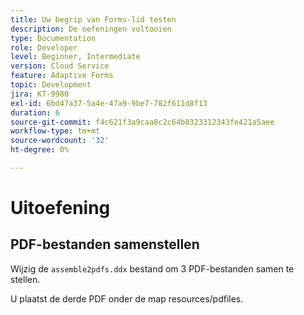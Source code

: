 ```yaml
---
title: Uw begrip van Forms-lid testen
description: De oefeningen voltooien
type: Documentation
role: Developer
level: Beginner, Intermediate
version: Cloud Service
feature: Adaptive Forms
topic: Development
jira: KT-9980
exl-id: 6bd47a37-5a4e-47a9-9be7-782f611d8f13
duration: 6
source-git-commit: f4c621f3a9caa8c2c64b8323312343fe421a5aee
workflow-type: tm+mt
source-wordcount: '32'
ht-degree: 0%

---
```


# Uitoefening

## PDF-bestanden samenstellen

Wijzig de `assemble2pdfs.ddx` bestand om 3 PDF-bestanden samen te stellen.

U plaatst de derde PDF onder de map resources/pdfiles.
